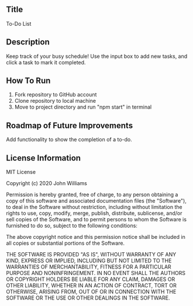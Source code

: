 ## Title

To-Do List

## Description

Keep track of your busy schedule! Use the input box to add new tasks, and click a task to mark it completed.

## How To Run

1. Fork repository to GitHub account
2. Clone repository to local machine
3. Move to project directory and run "npm start" in terminal

## Roadmap of Future Improvements

Add functionality to show the completion of a to-do.

## License Information

MIT License

Copyright (c) 2020 John Williams

Permission is hereby granted, free of charge, to any person obtaining a copy of this software and associated documentation files (the "Software"), to deal in the Software without restriction, including without limitation the rights to use, copy, modify, merge, publish, distribute, sublicense, and/or sell copies of the Software, and to permit persons to whom the Software is furnished to do so, subject to the following conditions:

The above copyright notice and this permission notice shall be included in all copies or substantial portions of the Software.

THE SOFTWARE IS PROVIDED "AS IS", WITHOUT WARRANTY OF ANY KIND, EXPRESS OR IMPLIED, INCLUDING BUT NOT LIMITED TO THE WARRANTIES OF MERCHANTABILITY, FITNESS FOR A PARTICULAR PURPOSE AND NONINFRINGEMENT. IN NO EVENT SHALL THE AUTHORS OR COPYRIGHT HOLDERS BE LIABLE FOR ANY CLAIM, DAMAGES OR OTHER LIABILITY, WHETHER IN AN ACTION OF CONTRACT, TORT OR OTHERWISE, ARISING FROM, OUT OF OR IN CONNECTION WITH THE SOFTWARE OR THE USE OR OTHER DEALINGS IN THE SOFTWARE.

